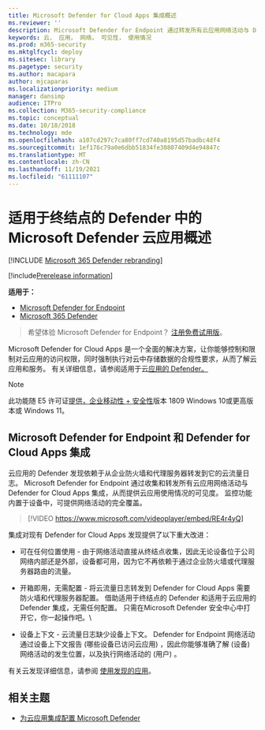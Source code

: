 ```yaml
---
title: Microsoft Defender for Cloud Apps 集成概述
ms.reviewer: ''
description: Microsoft Defender for Endpoint 通过转发所有云应用网络活动与 Defender for Cloud Apps 集成。
keywords: 云， 应用， 网络， 可见性， 使用情况
ms.prod: m365-security
ms.mktglfcycl: deploy
ms.sitesec: library
ms.pagetype: security
ms.author: macapara
author: mjcaparas
ms.localizationpriority: medium
manager: dansimp
audience: ITPro
ms.collection: M365-security-compliance
ms.topic: conceptual
ms.date: 10/18/2018
ms.technology: mde
ms.openlocfilehash: a107cd297c7ca80ff7cd740a8195d57badbc4df4
ms.sourcegitcommit: 1ef176c79a0e6dbb51834fe30807409d4e94847c
ms.translationtype: MT
ms.contentlocale: zh-CN
ms.lasthandoff: 11/19/2021
ms.locfileid: "61111107"
---
```

# <a name="microsoft-defender-for-cloud-apps-in-defender-for-endpoint-overview"></a>适用于终结点的 Defender 中的 Microsoft Defender 云应用概述

[!INCLUDE [Microsoft 365 Defender rebranding](../../includes/microsoft-defender.md)]

[!include[Prerelease information](../../includes/prerelease.md)]

**适用于：**
- [Microsoft Defender for Endpoint](https://go.microsoft.com/fwlink/p/?linkid=2154037)
- [Microsoft 365 Defender](https://go.microsoft.com/fwlink/?linkid=2118804)


> 希望体验 Microsoft Defender for Endpoint？ [注册免费试用版](https://signup.microsoft.com/create-account/signup?products=7f379fee-c4f9-4278-b0a1-e4c8c2fcdf7e&ru=https://aka.ms/MDEp2OpenTrial?ocid=docs-wdatp-exposedapis-abovefoldlink)。

Microsoft Defender for Cloud Apps 是一个全面的解决方案，让你能够控制和限制对云应用的访问权限，同时强制执行对云中存储数据的合规性要求，从而了解云应用和服务。 有关详细信息，请参阅适用于云[应用的 Defender。](/cloud-app-security/what-is-cloud-app-security)

> [!NOTE]
> 此功能随 E5 许可证[提供，企业移动性 + 安全性](https://www.microsoft.com/cloud-platform/enterprise-mobility-security)版本 1809 Windows 10或更高版本或 Windows 11。

## <a name="microsoft-defender-for-endpoint-and-defender-for-cloud-apps-integration"></a>Microsoft Defender for Endpoint 和 Defender for Cloud Apps 集成

云应用的 Defender 发现依赖于从企业防火墙和代理服务器转发到它的云流量日志。 Microsoft Defender for Endpoint 通过收集和转发所有云应用网络活动与 Defender for Cloud Apps 集成，从而提供云应用使用情况的可见度。 监控功能内置于设备中，可提供网络活动的完全覆盖。

> [!VIDEO https://www.microsoft.com/videoplayer/embed/RE4r4yQ]

集成对现有 Defender for Cloud Apps 发现提供了以下重大改进：

- 可在任何位置使用 - 由于网络活动直接从终结点收集，因此无论设备位于公司网络内部还是外部，设备都可用，因为它不再依赖于通过企业防火墙或代理服务器路由的流量。

- 开箱即用，无需配置 - 将云流量日志转发到 Defender for Cloud Apps 需要防火墙和代理服务器配置。 借助适用于终结点的 Defender 和适用于云应用的 Defender 集成，无需任何配置。 只需在Microsoft Defender 安全中心中打开它，你一起操作吧。\

- 设备上下文 - 云流量日志缺少设备上下文。 Defender for Endpoint 网络活动通过设备上下文报告 (哪些设备已访问云应用) ，因此你能够准确了解 (设备) 网络活动的发生位置，以及执行网络活动的 (用户) 。

有关云发现详细信息，请参阅 [使用发现的应用](/cloud-app-security/discovered-apps)。

## <a name="related-topic"></a>相关主题

- [为云应用集成配置 Microsoft Defender](microsoft-cloud-app-security-config.md)
